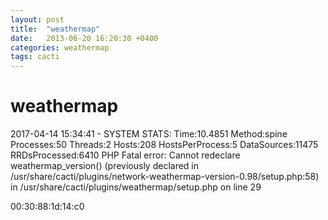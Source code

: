 ```yaml
---
layout: post
title:  "weathermap"
date:   2013-06-20 16:20:30 +0400
categories: weathermap
tags: cacti
---
```


# weathermap
2017-04-14 15:34:41 - SYSTEM STATS: Time:10.4851 Method:spine Processes:50 Threads:2 Hosts:208 HostsPerProcess:5 DataSources:11475 RRDsProcessed:6410
PHP Fatal error:  Cannot redeclare weathermap_version() (previously declared in /usr/share/cacti/plugins/network-weathermap-version-0.98/setup.php:58) in /usr/share/cacti/plugins/weathermap/setup.php on line 29


 00:30:88:1d:14:c0 
